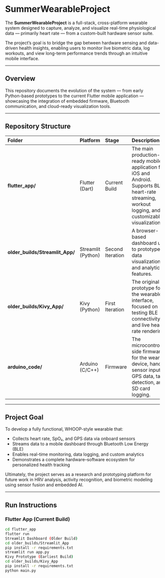 # SummerWearableProject

The **SummerWearableProject** is a full-stack, cross-platform wearable system designed to capture, analyze, and visualize real-time physiological data — primarily heart rate — from a custom-built hardware sensor suite.

The project’s goal is to bridge the gap between hardware sensing and data-driven health insights, enabling users to monitor live biometric data, log workouts, and view long-term performance trends through an intuitive mobile interface.

---

## Overview

This repository documents the evolution of the system — from early Python-based prototypes to the current Flutter mobile application — showcasing the integration of embedded firmware, Bluetooth communication, and cloud-ready visualization tools.

---

## Repository Structure

| Folder | Platform | Stage | Description |
|:-------|:----------|:------|:-------------|
| **flutter_app/** | Flutter (Dart) | Current Build | The main production-ready mobile application for iOS and Android. Supports BLE heart-rate streaming, workout logging, and customizable visualizations. |
| **older_builds/Streamlit_App/** | Streamlit (Python) | Second Iteration | A browser-based dashboard used to prototype data visualization and analytics features. |
| **older_builds/Kivy_App/** | Kivy (Python) | First Iteration | The original prototype for the wearable interface, focused on testing BLE connectivity and live heart-rate rendering. |
| **arduino_code/** | Arduino (C/C++) | Firmware | The microcontroller-side firmware for the wearable device, handling sensor input, GPS data, tap detection, and SD card logging. |

---

## Project Goal

To develop a fully functional, WHOOP-style wearable that:
- Collects heart rate, SpO₂, and GPS data via onboard sensors  
- Streams data to a mobile dashboard through Bluetooth Low Energy (BLE)  
- Enables real-time monitoring, data logging, and custom analytics  
- Demonstrates a complete hardware–software ecosystem for personalized health tracking  

Ultimately, the project serves as a research and prototyping platform for future work in HRV analysis, activity recognition, and biometric modeling using sensor fusion and embedded AI.

---

## Run Instructions

### Flutter App (Current Build)
```bash
cd flutter_app
flutter run
Streamlit Dashboard (Older Build)
cd older_builds/Streamlit_App
pip install -r requirements.txt
streamlit run app.py
Kivy Prototype (Earliest Build)
cd older_builds/Kivy_App
pip install -r requirements.txt
python main.py
